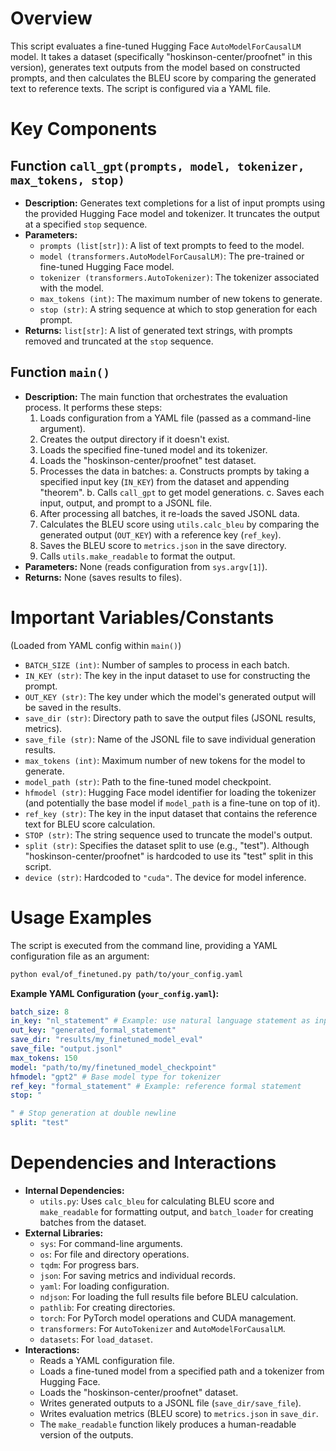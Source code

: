 # Overview

This script evaluates a fine-tuned Hugging Face `AutoModelForCausalLM` model. It takes a dataset (specifically "hoskinson-center/proofnet" in this version), generates text outputs from the model based on constructed prompts, and then calculates the BLEU score by comparing the generated text to reference texts. The script is configured via a YAML file.

# Key Components

## Function `call_gpt(prompts, model, tokenizer, max_tokens, stop)`
- **Description:** Generates text completions for a list of input prompts using the provided Hugging Face model and tokenizer. It truncates the output at a specified `stop` sequence.
- **Parameters:**
    - `prompts (list[str])`: A list of text prompts to feed to the model.
    - `model (transformers.AutoModelForCausalLM)`: The pre-trained or fine-tuned Hugging Face model.
    - `tokenizer (transformers.AutoTokenizer)`: The tokenizer associated with the model.
    - `max_tokens (int)`: The maximum number of new tokens to generate.
    - `stop (str)`: A string sequence at which to stop generation for each prompt.
- **Returns:** `list[str]`: A list of generated text strings, with prompts removed and truncated at the `stop` sequence.

## Function `main()`
- **Description:** The main function that orchestrates the evaluation process. It performs these steps:
    1.  Loads configuration from a YAML file (passed as a command-line argument).
    2.  Creates the output directory if it doesn't exist.
    3.  Loads the specified fine-tuned model and its tokenizer.
    4.  Loads the "hoskinson-center/proofnet" test dataset.
    5.  Processes the data in batches:
        a.  Constructs prompts by taking a specified input key (`IN_KEY`) from the dataset and appending "<SEP>theorem".
        b.  Calls `call_gpt` to get model generations.
        c.  Saves each input, output, and prompt to a JSONL file.
    6.  After processing all batches, it re-loads the saved JSONL data.
    7.  Calculates the BLEU score using `utils.calc_bleu` by comparing the generated output (`OUT_KEY`) with a reference key (`ref_key`).
    8.  Saves the BLEU score to `metrics.json` in the save directory.
    9.  Calls `utils.make_readable` to format the output.
- **Parameters:** None (reads configuration from `sys.argv[1]`).
- **Returns:** None (saves results to files).

# Important Variables/Constants

(Loaded from YAML config within `main()`)
- `BATCH_SIZE (int)`: Number of samples to process in each batch.
- `IN_KEY (str)`: The key in the input dataset to use for constructing the prompt.
- `OUT_KEY (str)`: The key under which the model's generated output will be saved in the results.
- `save_dir (str)`: Directory path to save the output files (JSONL results, metrics).
- `save_file (str)`: Name of the JSONL file to save individual generation results.
- `max_tokens (int)`: Maximum number of new tokens for the model to generate.
- `model_path (str)`: Path to the fine-tuned model checkpoint.
- `hfmodel (str)`: Hugging Face model identifier for loading the tokenizer (and potentially the base model if `model_path` is a fine-tune on top of it).
- `ref_key (str)`: The key in the input dataset that contains the reference text for BLEU score calculation.
- `STOP (str)`: The string sequence used to truncate the model's output.
- `split (str)`: Specifies the dataset split to use (e.g., "test"). Although "hoskinson-center/proofnet" is hardcoded to use its "test" split in this script.
- `device (str)`: Hardcoded to `"cuda"`. The device for model inference.

# Usage Examples

The script is executed from the command line, providing a YAML configuration file as an argument:

```bash
python eval/of_finetuned.py path/to/your_config.yaml
```

**Example YAML Configuration (`your_config.yaml`):**
```yaml
batch_size: 8
in_key: "nl_statement" # Example: use natural language statement as input
out_key: "generated_formal_statement"
save_dir: "results/my_finetuned_model_eval"
save_file: "output.jsonl"
max_tokens: 150
model: "path/to/my/finetuned_model_checkpoint"
hfmodel: "gpt2" # Base model type for tokenizer
ref_key: "formal_statement" # Example: reference formal statement
stop: "

" # Stop generation at double newline
split: "test"
```

# Dependencies and Interactions

- **Internal Dependencies:**
    - `utils.py`: Uses `calc_bleu` for calculating BLEU score and `make_readable` for formatting output, and `batch_loader` for creating batches from the dataset.
- **External Libraries:**
    - `sys`: For command-line arguments.
    - `os`: For file and directory operations.
    - `tqdm`: For progress bars.
    - `json`: For saving metrics and individual records.
    - `yaml`: For loading configuration.
    - `ndjson`: For loading the full results file before BLEU calculation.
    - `pathlib`: For creating directories.
    - `torch`: For PyTorch model operations and CUDA management.
    - `transformers`: For `AutoTokenizer` and `AutoModelForCausalLM`.
    - `datasets`: For `load_dataset`.
- **Interactions:**
    - Reads a YAML configuration file.
    - Loads a fine-tuned model from a specified path and a tokenizer from Hugging Face.
    - Loads the "hoskinson-center/proofnet" dataset.
    - Writes generated outputs to a JSONL file (`save_dir/save_file`).
    - Writes evaluation metrics (BLEU score) to `metrics.json` in `save_dir`.
    - The `make_readable` function likely produces a human-readable version of the outputs.
```
